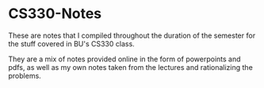 # CS330-Notes #

These are notes that I compiled throughout the duration of the semester for the stuff covered in BU's CS330 class.

They are a mix of notes provided online in the form of powerpoints and pdfs, as well as my own notes taken from the lectures and rationalizing the problems. 

